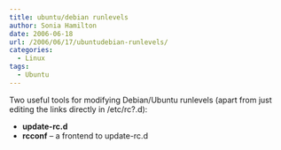 ```yaml
---
title: ubuntu/debian runlevels
author: Sonia Hamilton
date: 2006-06-18
url: /2006/06/17/ubuntudebian-runlevels/
categories:
  - Linux
tags:
  - Ubuntu
---
```

Two useful tools for modifying Debian/Ubuntu runlevels (apart from just editing the links directly in /etc/rc?.d):

  * **update-rc.d**
  * **rcconf** &#8211; a frontend to update-rc.d
